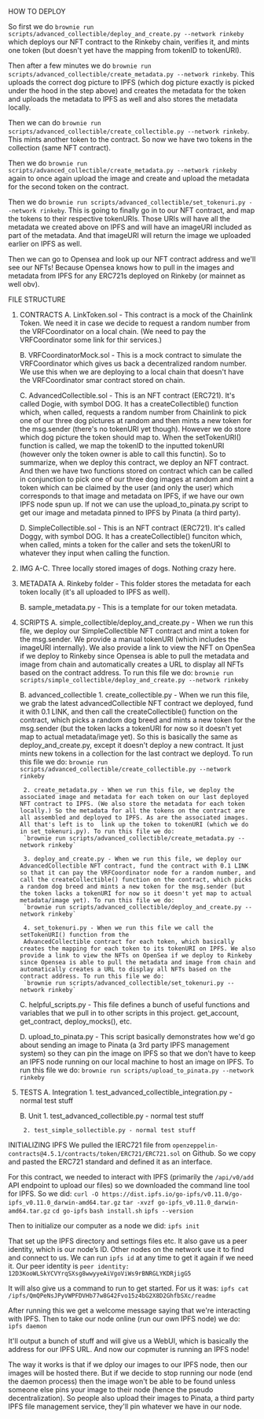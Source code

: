 HOW TO DEPLOY

So first we do `brownie run scripts/advanced_collectible/deploy_and_create.py --network rinkeby`
which deploys our NFT contract to the Rinkeby chain, verifies it, and mints one token (but doesn't yet have the mapping from tokenID to tokenURI).

Then after a few minutes we do `brownie run scripts/advanced_collectible/create_metadata.py --network rinkeby`. This uploads the correct dog picture to IPFS (which dog picture exactly is picked under the hood in the step above) and creates the metadata for the token and uploads the metadata to IPFS as well and also stores the metadata locally.

Then we can do `brownie run scripts/advanced_collectible/create_collectible.py --network rinkeby`. This mints another token to the contract. So now we have two tokens in the collection (same NFT contract). 

Then we do `brownie run scripts/advanced_collectible/create_metadata.py --network rinkeby` again to once again upload the image and create and upload the metadata for the second token on the contract.

Then we do `brownie run scripts/advanced_collectible/set_tokenuri.py --network rinkeby`. This is going to finally go in to our NFT contract, and map the tokens to their respective tokenURIs. Those URIs will have all the metadata we created above on IPFS and will have an imageURI included as part of the metadata. And that imageURI will return the image we uploaded earlier on IPFS as well. 

Then we can go to Opensea and look up our NFT contract address and we'll see our NFTs! Because Opensea knows how to pull in the images and metadata from IPFS for any ERC721s deployed on Rinkeby (or mainnet as well obv).



FILE STRUCTURE

1. CONTRACTS
    A. LinkToken.sol - This contract is a mock of the Chainlink Token. We need it in case we decide to request a random number from the VRFCoordinator on a local chain. (We need to pay the VRFCoordinator some link for thir services.)

    B. VRFCoordinatorMock.sol - This is a mock contract to simulate the VRFCoordinator which gives us back a decentralized random number. We use this when we are deploying to a local chain that doesn't have the VRFCoordinator smar contract stored on chain.

    C. AdvancedCollectible.sol - This is an NFT contract (ERC721). It's called Dogie, with symbol DOG. It has a createCollectible() function which, when called, requests a random number from Chainlink to pick one of our three dog pictures at random and then mints a new token for the msg.sender (there's no tokenURI yet though). However we do store which dog picture the token should map to. When the setTokenURI() function is called, we map the tokenID to the inputted tokenURI (however only the token owner is able to call this functin). So to summarize, when we deploy this contract, we deploy an NFT contract. And then we have two functions stored on contract which can be called in conjunction to pick one of our three dog images at random and mint a token which can be claimed by the user (and only the user) which corresponds to that image and metadata on IPFS, if we have our own IPFS node spun up. If not we can use the upload_to_pinata.py script to get our image and metadata pinned to IPFS by Pinata (a third party).

    D. SimpleCollectible.sol - This is an NFT contract (ERC721). It's called Doggy, with symbol DOG. It has a createCollectible() funciton which, when called, mints a token 
    for the caller and sets the tokenURI to whatever they input when calling the function.

2. IMG
    A-C. Three locally stored images of dogs. Nothing crazy here.

3. METADATA
    A. Rinkeby folder - This folder stores the metadata for each token locally (it's all uploaded to IPFS as well).

    B. sample_metadata.py - This is a template for our token metadata.

4. SCRIPTS
    A. simple_collectible/deploy_and_create.py - When we run this file, we deploy our SimpleCollectible NFT contract and mint a token for the msg.sender. We provide a manual tokenURI (which includes the imageURI internally). We also provide a link to view the NFT on OpenSea if we deploy to Rinkeby since Opensea is able to pull the metadata and image from chain and automatically creates a URL to display all NFTs 
    based on the contract address. To run this file we do:
    `brownie run scripts/simple_collectible/deploy_and_create.py --network rinkeby`

    B. advanced_collectible
        1. create_collectible.py - When we run this file, we grab the latest advancedCollectible NFT contract we deployed, fund it with 0.1 LINK, and then call the createCollectible() function on the contract, which picks a random dog breed and mints a new token for the msg.sender (but the token lacks a tokenURI for now so it doesn't yet map to actual metadata/image yet). So this is basically the same as deploy_and_create.py, except it doesn't deploy a new contract. It just mints new tokens in a collection for the last contract we deployd. To run this file we do:
        `brownie run scripts/advanced_collectible/create_collectible.py --network rinkeby`

        2. create_metadata.py - When we run this file, we deploy the associated image and metadata for each token on our last deployed NFT contract to IPFS. (We also store the metadata for each token locally.) So the metadata for all the tokens on the contract are all assembled and deployed to IPFS. As are the associated images. All that's left is to  link up the token to tokenURI (which we do in set_tokenuri.py). To run this file we do:
        `brownie run scripts/advanced_collectible/create_metadata.py --network rinkeby`

        3. deploy_and_create.py - When we run this file, we deploy our AdvancedCollectible NFT contract, fund the contract with 0.1 LINK so that it can pay the VRFCoordinator node for a random number, and call the createCollectible() function on the contract, which picks a random dog breed and mints a new token for the msg.sender (but the token lacks a tokenURI for now so it doesn't yet map to actual metadata/image yet). To run this file we do:
        `brownie run scripts/advanced_collectible/deploy_and_create.py --network rinkeby`

        4. set_tokenuri.py - When we run this file we call the setTokenURI() function from the 
        AdvancedCollectible contract for each token, which basically creates the mapping for each token to its tokenURI on IPFS. We also provide a link to view the NFTs on OpenSea if we deploy to Rinkeby since Opensea is able to pull the metadata and image from chain and automatically creates a URL to display all NFTs based on the contract address. To run this file we do:
        `brownie run scripts/advanced_collectible/set_tokenuri.py --network rinkeby`

    C. helpful_scripts.py - This file defines a bunch of useful functions and variables that we pull in to other scripts in this project. get_account, get_contract, deploy_mocks(), etc.

    D. upload_to_pinata.py - This script basically demonstrates how we'd go about sending an image to Pinata (a 3rd party IPFS management system) so they can pin the image on IPFS so that we don't have to keep an IPFS node running on our local machine to host an image on IPFS. To run this file we do:
    `brownie run scripts/upload_to_pinata.py --network rinkeby`


5. TESTS
    A. Integration
        1. test_advanced_collectible_integration.py - normal test stuff

    B. Unit
        1. test_advanced_collectible.py - normal test stuff

        2. test_simple_sollectible.py - normal test stuff






INITIALIZING IPFS
We pulled the IERC721 file from `openzeppelin-contracts@4.5.1/contracts/token/ERC721/ERC721.sol` on Github.
So we copy and pasted the ERC721 standard and defined it as an interface. 


For this contract, we needed to interact with IPFS (primarily the `/api/v0/add` API endpoint to upload our files) so we downloaded the command line tool for IPFS. So we did: 
`curl -O https://dist.ipfs.io/go-ipfs/v0.11.0/go-ipfs_v0.11.0_darwin-amd64.tar.gz`
`tar -xvzf go-ipfs_v0.11.0_darwin-amd64.tar.gz`
`cd go-ipfs`
`bash install.sh`
`ipfs --version`

Then to initialize our computer as a node we did:
`ipfs init`

That set up the IPFS directory and settings files etc. It also gave us a peer identity, 
which is our node’s ID. Other nodes on the network use it to find and connect to
us. We can run `ipfs id` at any time to get it again if we need it. Our peer identity is 
`peer identity: 12D3KooWLSkYCVYrqSXsg8wwyyeAiVgoViWs9rBNRGLYKDRjigG5`

It will also give us a command to run to get started. For us it was: 
`ipfs cat /ipfs/QmQPeNsJPyVWPFDVHb77w8G42Fvo15z4bG2X8D2GhfbSXc/readme`

After running this we get a welcome message saying that we're interacting with IPFS. 
Then to take our node online (run our own IPFS node) we do:
`ipfs daemon`

It'll output a bunch of stuff and will give us a WebUI, which is basically the 
address for our IPFS URL. And now our copmuter is running an IPFS node!

The way it works is that if we dploy our images to our IPFS node, then our images 
will be hosted there. But if we decide to stop running our node (end the daemon process)
then the image won't be able to be found unless someone else pins your image to their 
node (hence the pseudo decentralization). So people also upload their images to Pinata, 
a third party IPFS file management service, they'll pin whatever we have in our node.